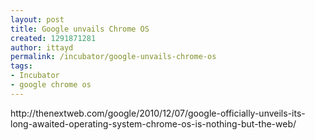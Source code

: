 ```yaml
---
layout: post
title: Google unvails Chrome OS
created: 1291871281
author: ittayd
permalink: /incubator/google-unvails-chrome-os
tags:
- Incubator
- google chrome os
---
```

<p>http://thenextweb.com/google/2010/12/07/google-officially-unveils-its-long-awaited-operating-system-chrome-os-is-nothing-but-the-web/</p>
